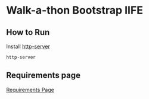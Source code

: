 # Walk-a-thon Bootstrap IIFE

## How to Run
Install [http-server](https://www.npmjs.com/package/http-server)
```
http-server
```

## Requirements page
[Requirements Page](https://github.com/nashville-software-school/front-end-milestones/blob/master/3-single-page-applications/exercises/SP_JS_IIFE_BOOTSTRAP.md)
